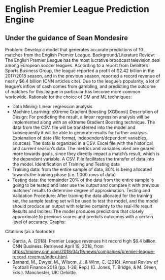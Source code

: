 
# English Premier League Prediction Engine
Under the guidance of Sean Mondesire
---
Problem:
Develop a model that generates accurate predictions of 10 matches from the English Premier League.
Background/Literature Review:
The English Premier League has the most lucrative broadcast television deal among European soccer leagues. According to a report from Deloitte’s Sports Business Group, the league reported a profit of $2.42 billion in the 2017/2018 season, and in the previous season, reported a record revenue of nearly $6.4 billion (CNN articles cite). Due to the league’s popularity, a lot of league’s inflow of cash comes from gambling, and predicting the outcome of matches for this league in particular has become more common worldwide.
Rationale for the choice of DM and ML techniques:
-	Data Mining: Linear regression analysis.
-	Machine Learning: eXtreme Gradient Boosting (XGBoost)
Description of Design:
For predicting the result, a linear regression analysis will be implemented along with an eXtreme Gradient Boosting technique. The data from the CSV. file will be transferred into the model and subsequently it will be able to generate results for further analysis.
Explanation of data (file format, independent/dependent variables, sources):
The data is organized in a CSV. Excel file with the historical and current season’s data. The metrics and variables used are geared more towards goals, since they directly impact a match’s result, which is the dependent variable. A CSV. File facilitates the transfer of data into the model.
Identification of Training and Testing data
-	Training data: from the entire sample of data, 80% is being allocated towards the training phase (i.e. 1,000 rows of data)
-	Testing data: the remainder 20% of the data from the entire sample is going to be tested and later use the output and compare it with previous matches’ results to determine degree of approximation.
Testing and Validation Procedure: After training the data allocated for the training set, the sample   testing set will be used to test the model, and the model should produce an output with relative certainty to the real-life result
Results and Incites:
The model produces predictions that closely approximate to previous scores and predicts outcomes with a certain level of accuracy.
Graphs:
 

Citations (as a footnote):

-	Garcia, A. (2018). Premier League revenues hit record high $6.4 billion. CNN Business. Retrieved April 19, 2018, from https://money.cnn.com/2018/04/19/news/companies/premier-league-record-revenue/index.html. 
-	Barnard, M., Dwyer, M., Wilsom, J., & Winn, C. (2018). Annual Review of Football Finance 2018 (pp. 1-36, Rep.) (D. Jones, T. Bridge, & M. Green, Eds.). Manchester, UK: Deloitte.



